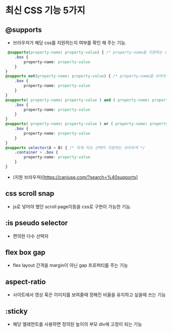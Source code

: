 # 최신 CSS 기능 5가지

## @supports
- 브라우저가 해당 css를 지원하는지 여부를 확인 해 주는 기능.
```CSS
 @supports(property-name: property-value) { /* property-name을 지원하는 css 경우 */
    .box {
        property-name: property-value
    }
}
@supports not(property-name: property-value) { /* property-name을 브라우저에서 지원하지 않는 css 경우 */
    .box {
        property-name: property-value
    }
}
@supports( property-name: property-value ) and ( property-name: property-value ) {  /* property-name이 두개 이상의 표현식이 지원하는 css일 경우 */
    .box {
        property-name: property-value
    }
}
@supports( property-name: property-value ) or ( property-name: property-value ) { /* property-name이 한개 이상의 표현식의 결과가 맞을경우 */
    .box {
        property-name: property-value
    }
}
@supports selector(A > B) { /* 직계 자손 선택자 지원하는 브라우저 */
    .container > .box {
        property-name: property-value
    }
}
```
- (지원 브라우저)[https://caniuse.com/?search=%40supports]


## css scroll snap
- js로 넣어야 했던 scroll page이동을 css로 구현이 가능한 기능.

## :is pseudo selector
- 편의한 다수 선택자

## flex box gap
- flex layout 간격을 margin이 아닌 gap 프로퍼티를 주는 기능

## aspect-ratio
- 사이트에서 영상 혹은 이미지를 보여줄때 정해진 비율을 유지하고 싶을때 쓰는 기능

## :sticky
- 해당 엘레먼트를 사용하면 정의된 높이의 부모 div에 고정이 되는 기능